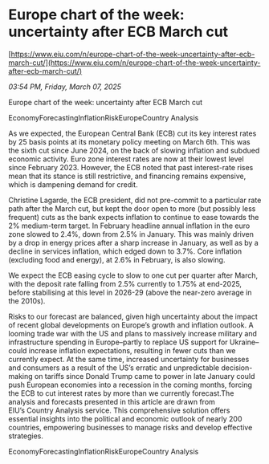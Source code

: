 # Europe chart of the week: uncertainty after ECB March cut

[https://www.eiu.com/n/europe-chart-of-the-week-uncertainty-after-ecb-march-cut/](https://www.eiu.com/n/europe-chart-of-the-week-uncertainty-after-ecb-march-cut/)

*03:54 PM, Friday, March 07, 2025*

Europe chart of the week: uncertainty after ECB March cut

EconomyForecastingInflationRiskEuropeCountry Analysis

As we expected, the European Central Bank (ECB) cut its key interest rates by 25 basis points at its monetary policy meeting on March 6th. This was the sixth cut since June 2024, on the back of slowing inflation and subdued economic activity. Euro zone interest rates are now at their lowest level since February 2023. However, the ECB noted that past interest-rate rises mean that its stance is still restrictive, and financing remains expensive, which is dampening demand for credit.

Christine Lagarde, the ECB president, did not pre-commit to a particular rate path after the March cut, but kept the door open to more (but possibly less frequent) cuts as the bank expects inflation to continue to ease towards the 2% medium-term target. In February headline annual inflation in the euro zone slowed to 2.4%, down from 2.5% in January. This was mainly driven by a drop in energy prices after a sharp increase in January, as well as by a decline in services inflation, which edged down to 3.7%. Core inflation (excluding food and energy), at 2.6% in February, is also slowing.

We expect the ECB easing cycle to slow to one cut per quarter after March, with the deposit rate falling from 2.5% currently to 1.75% at end-2025, before stabilising at this level in 2026-29 (above the near-zero average in the 2010s).

Risks to our forecast are balanced, given high uncertainty about the impact of recent global developments on Europe’s growth and inflation outlook. A looming trade war with the US and plans to massively increase military and infrastructure spending in Europe–partly to replace US support for Ukraine–could increase inflation expectations, resulting in fewer cuts than we currently expect. At the same time, increased uncertainty for businesses and consumers as a result of the US’s erratic and unpredictable decision-making on tariffs since Donald Trump came to power in late January could push European economies into a recession in the coming months, forcing the ECB to cut interest rates by more than we currently forecast.The analysis and forecasts presented in this article are drawn from EIU’s Country Analysis service. This comprehensive solution offers essential insights into the political and economic outlook of nearly 200 countries, empowering businesses to manage risks and develop effective strategies.

EconomyForecastingInflationRiskEuropeCountry Analysis

